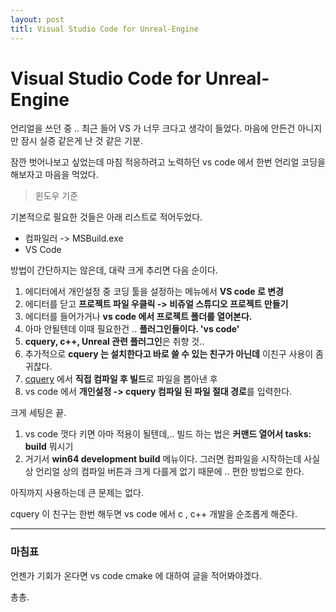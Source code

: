 ```yaml
---
layout: post
titl: Visual Studio Code for Unreal-Engine
---
```


# Visual Studio Code for Unreal-Engine

언리얼을 쓰던 중 .. 최근 들어 VS 가 너무 크다고 생각이 들었다. 마음에 안든건 아니지만 잠시 실증 같은게 난 것 같은 기분.

잠깐 벗어나보고 싶었는데 마침 적응하려고 노력하던 vs code 에서 한번 언리얼 코딩을 해보자고 마음을 먹었다.



> 윈도우 기준

기본적으로 필요한 것들은 아래 리스트로 적어두었다.

- 컴파일러 -> MSBuild.exe
- VS Code 



방법이 간단하지는 않은데, 대략 크게 추리면 다음 순이다.

1. 에디터에서 개인설정 중 코딩 툴을 설정하는 메뉴에서 **VS code 로 변경**
2. 에디터를 닫고 **프로젝트 파일 우클릭 -> 비쥬얼 스튜디오 프로젝트 만들기** 
3. 에디터를 들어가거나 **vs code 에서 프로젝트 폴더를 열어본다.**
4. 아마 안될텐데 이때 필요한건 .. **플러그인들이다. 'vs code'**
5. **cquery, c++, Unreal 관련 플러그인**은 취향 것.. 
6. 추가적으로 **cquery 는 설치한다고 바로 쓸 수 있는 친구가 아닌데** 이친구 사용이 좀 귀찮다.
7. [cquery](https://github.com/cquery-project/cquery) 에서 **직접 컴파일 후 빌드**로 파일을 뽑아낸 후 
8. vs code 에서 **개인설정 -> cquery 컴파일 된 파일 절대 경로**를 입력한다.



크게 세팅은 끝.

1. vs code 껏다 키면 아마 적용이 될텐데,.. 빌드 하는 법은 **커맨드 열어서 tasks: build** 뭐시기
2. 거기서 **win64 development build** 메뉴이다. 그러면 컴파일을 시작하는데 사실상 언리얼 상의 컴파일 버튼과 크게 다를게 없기 때문에 .. 편한 방법으로 한다. 



아직까지 사용하는데 큰 문제는 없다. 

cquery 이 친구는 한번 해두면 vs code 에서 c , c++ 개발을 순조롭게 해준다.

---

### 마침표

언젠가 기회가 온다면 vs code cmake 에 대하여 글을 적어봐야겠다.

총총.